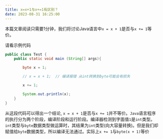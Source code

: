 ```yaml
---
title: x=x+1与x+=1有区别？
date: 2023-08-31 16:25:00
---
```


本篇文章阅读只需要1分钟，我们将讨论Java语言中`x = x + 1`是否与`x += 1`等价。

请看示例代码



```java
public class Test {
	public static void main (String[] args){

		byte x = 1;

		// x = x + 1;  // 编译报错 从int转换到byte可能会有损失

		x += 1;

		System.out.println(x);
	}
}
```



从这段代码可以得出一个结论, `x = x + 1`是否与`x += 1`并不等价。`Java`语言程序的执行分为两个阶段，编译阶段和运行阶段。编译器检测到字面值`1`是`int`类型。`int`类型与`byte`数据类型做运算时，其结果为`int`类型(向大容量转换)。但是我们却赋值给`byte`数据类型，所以编译无法通过。实际上`x += 1`与`byte(x + 1)`等价
